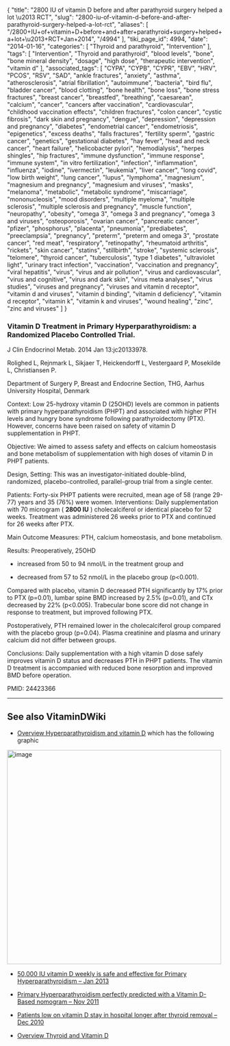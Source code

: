 {
    "title": "2800 IU of vitamin D before and after parathyroid surgery helped a lot \u2013 RCT",
    "slug": "2800-iu-of-vitamin-d-before-and-after-parathyroid-surgery-helped-a-lot-rct",
    "aliases": [
        "/2800+IU+of+vitamin+D+before+and+after+parathyroid+surgery+helped+a+lot+\u2013+RCT+Jan+2014",
        "/4994"
    ],
    "tiki_page_id": 4994,
    "date": "2014-01-16",
    "categories": [
        "Thyroid and parathyroid",
        "Intervention"
    ],
    "tags": [
        "Intervention",
        "Thyroid and parathyroid",
        "blood levels",
        "bone",
        "bone mineral density",
        "dosage",
        "high dose",
        "therapeutic intervention",
        "vitamin d"
    ],
    "associated_tags": [
        "CYPA",
        "CYPB",
        "CYPR",
        "EBV",
        "HRV",
        "PCOS",
        "RSV",
        "SAD",
        "ankle fractures",
        "anxiety",
        "asthma",
        "atherosclerosis",
        "atrial fibrillation",
        "autoimmune",
        "bacteria",
        "bird flu",
        "bladder cancer",
        "blood clotting",
        "bone health",
        "bone loss",
        "bone stress fractures",
        "breast cancer",
        "breastfed",
        "breathing",
        "caesarean",
        "calcium",
        "cancer",
        "cancers after vaccination",
        "cardiovascular",
        "childhood vaccination effects",
        "children fractures",
        "colon cancer",
        "cystic fibrosis",
        "dark skin and pregnancy",
        "dengue",
        "depression",
        "depression and pregnancy",
        "diabetes",
        "endometrial cancer",
        "endometriosis",
        "epigenetics",
        "excess deaths",
        "falls fractures",
        "fertility sperm",
        "gastric cancer",
        "genetics",
        "gestational diabetes",
        "hay fever",
        "head and neck cancer",
        "heart failure",
        "helicobacter pylori",
        "hemodialysis",
        "herpes shingles",
        "hip fractures",
        "immune dysfunction",
        "immune response",
        "immune system",
        "in vitro fertilization",
        "infection",
        "inflammation",
        "influenza",
        "iodine",
        "ivermectin",
        "leukemia",
        "liver cancer",
        "long covid",
        "low birth weight",
        "lung cancer",
        "lupus",
        "lymphoma",
        "magnesium",
        "magnesium and pregnancy",
        "magnesium and viruses",
        "masks",
        "melanoma",
        "metabolic",
        "metabolic syndrome",
        "miscarriage",
        "mononucleosis",
        "mood disorders",
        "multiple myeloma",
        "multiple sclerosis",
        "multiple sclerosis and pregnancy",
        "muscle function",
        "neuropathy",
        "obesity",
        "omega 3",
        "omega 3 and pregnancy",
        "omega 3 and viruses",
        "osteoporosis",
        "ovarian cancer",
        "pancreatic cancer",
        "pfizer",
        "phosphorus",
        "placenta",
        "pneumonia",
        "prediabetes",
        "preeclampsia",
        "pregnancy",
        "preterm",
        "preterm and omega 3",
        "prostate cancer",
        "red meat",
        "respiratory",
        "retinopathy",
        "rheumatoid arthritis",
        "rickets",
        "skin cancer",
        "statins",
        "stillbirth",
        "stroke",
        "systemic sclerosis",
        "telomere",
        "thyroid cancer",
        "tuberculosis",
        "type 1 diabetes",
        "ultraviolet light",
        "urinary tract infection",
        "vaccination",
        "vaccination and pregnancy",
        "viral hepatitis",
        "virus",
        "virus and air pollution",
        "virus and cardiovascular",
        "virus and cognitive",
        "virus and dark skin",
        "virus meta analyses",
        "virus studies",
        "viruses and pregnancy",
        "viruses and vitamin d receptor",
        "vitamin d and viruses",
        "vitamin d binding",
        "vitamin d deficiency",
        "vitamin d receptor",
        "vitamin k",
        "vitamin k and viruses",
        "wound healing",
        "zinc",
        "zinc and viruses"
    ]
}


### Vitamin D Treatment in Primary Hyperparathyroidism: a Randomized Placebo Controlled Trial.

J Clin Endocrinol Metab. 2014 Jan 13:jc20133978.

Rolighed L, Rejnmark L, Sikjaer T, Heickendorff L, Vestergaard P, Mosekilde L, Christiansen P.

Department of Surgery P, Breast and Endocrine Section, THG, Aarhus University Hospital, Denmark

Context: Low 25-hydroxy vitamin D (25OHD) levels are common in patients with primary hyperparathyroidism (PHPT) and associated with higher PTH levels and hungry bone syndrome following parathyroidectomy (PTX). However, concerns have been raised on safety of vitamin D supplementation in PHPT. 

Objective: We aimed to assess safety and effects on calcium homeostasis and bone metabolism of supplementation with high doses of vitamin D in PHPT patients. 

Design, Setting: This was an investigator-initiated double-blind, randomized, placebo-controlled, parallel-group trial from a single center. 

Patients: Forty-six PHPT patients were recruited, mean age of 58 (range 29-77) years and 35 (76%) were women. Interventions: Daily supplementation with 70 microgram ( **2800 IU** ) cholecalciferol or identical placebo for 52 weeks. Treatment was administered 26 weeks prior to PTX and continued for 26 weeks after PTX. 

Main Outcome Measures: PTH, calcium homeostasis, and bone metabolism. 

Results: Preoperatively, 25OHD 

* increased from 50 to 94 nmol/L in the treatment group and 

* decreased from 57 to 52 nmol/L in the placebo group (p<0.001). 

Compared with placebo, vitamin D decreased PTH significantly by 17% prior to PTX (p=0.01), lumbar spine BMD increased by 2.5% (p=0.01), and CTx decreased by 22% (p<0.005). Trabecular bone score did not change in response to treatment, but improved following PTX. 

Postoperatively, PTH remained lower in the cholecalciferol group compared with the placebo group (p=0.04). Plasma creatinine and plasma and urinary calcium did not differ between groups. 

Conclusions: Daily supplementation with a high vitamin D dose safely improves vitamin D status and decreases PTH in PHPT patients. The vitamin D treatment is accompanied with reduced bone resorption and improved BMD before operation.

PMID:     24423366

---

## See also VitaminDWiki

* [Overview Hyperparathyroidism and vitamin D](/tags/overview-hyperparathyroidism-and-vitamin-d.html)  which has the following graphic

<img src="https://d378j1rmrlek7x.cloudfront.net/attachments/jpeg/hyper-and-d.jpg" alt="image" width="500">

* [50,000 IU vitamin D weekly is safe and effective for Primary Hyperparathyroidism – Jan 2013](/posts/50000-iu-vitamin-d-weekly-is-safe-and-effective-for-primary-hyperparathyroidism)

* [Primary Hyperparathyroidism perfectly predicted with a Vitamin D-Based nomogram – Nov 2011](/tags/primary-hyperparathyroidism-perfectly-predicted-with-a-vitamin-d-based-nomogram-nov-2011.html)

* [Patients low on vitamin D stay in hospital longer after thyroid removal – Dec 2010](/tags/patients-low-on-vitamin-d-stay-in-hospital-longer-after-thyroid-removal-dec-2010.html)

* [Overview Thyroid and Vitamin D](/tags/overview-thyroid-and-vitamin-d.html)